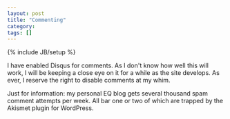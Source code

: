 ```yaml
---
layout: post
title: "Commenting"
category: 
tags: []
---
```

{% include JB/setup %}

I have enabled Disqus for comments.  As I don't know how well this will work, I will be keeping a close eye on it for a while as the site develops.  As ever, I reserve the right to disable comments at my whim.

Just for information: my personal EQ blog gets several thousand spam comment attempts per week.  All bar one or two of which are trapped by the Akismet plugin for WordPress.